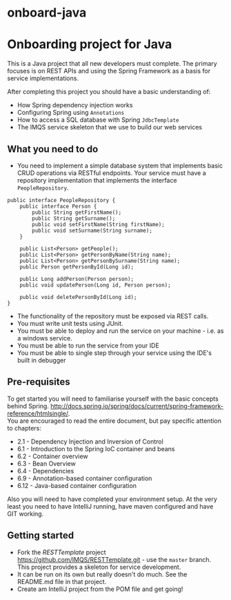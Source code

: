# onboard-java
Onboarding project for Java
===========================

This is a Java project that all new developers must complete. The primary focuses is on REST APIs and using the Spring Framework as a basis for service implementations.

After completing this project you should have a basic understanding of:
 
* How Spring dependency injection works
* Configuring Spring using `Annotations`
* How to access a SQL database with Spring `JdbcTemplate`
* The IMQS service skeleton that we use to build our web services

What you need to do
-------------------

* You need to implement a simple database system that implements basic CRUD operations via RESTful endpoints.  Your service must have a repository implementation that implements the interface `PeopleRepository`.

```
public interface PeopleRepository {
    public interface Person {
        public String getFirstName();
        public String getSurname();
        public void setFirstName(String firstName);
        public void setSurname(String surname);
    }

    public List<Person> getPeople();
    public List<Person> getPersonByName(String name);
    public List<Person> getPersonBySurname(String name);
    public Person getPersonById(Long id);

    public Long addPerson(Person person);
    public void updatePerson(Long id, Person person);

    public void deletePersonById(Long id);
}
```
 
* The functionality of the repository must be exposed via REST calls. 
* You must write unit tests using JUnit. 
* You must be able to deploy and run the service on your machine - i.e. as a windows service.
* You must be able to run the service from your IDE
* You must be able to single step through your service using the IDE's built in debugger
 
Pre-requisites
----------------

To get started you will need to familiarise yourself with the basic concepts behind Spring. <http://docs.spring.io/spring/docs/current/spring-framework-reference/htmlsingle/>.  
You are encouraged to read the entire document, but pay specific attention to chapters:

* 2.1 - Dependency Injection and Inversion of Control
* 6.1 - Introduction to the Spring IoC container and beans
* 6.2 - Container overview
* 6.3 - Bean Overview
* 6.4 - Dependencies
* 6.9 - Annotation-based container configuration
* 6.12 - Java-based container configuration

Also you will need to have completed your environment setup. At the very least you need to have IntelliJ running, have maven configured and have GIT working.

Getting started
----------------
* Fork the *RESTTemplate* project <https://github.com/IMQS/RESTTemplate.git> - use the `master` branch. This project provides a skeleton for service development.
* It can be run on its own but really doesn't do much. See the README.md file in that project.
* Create am IntelliJ project from the POM file and get going!


